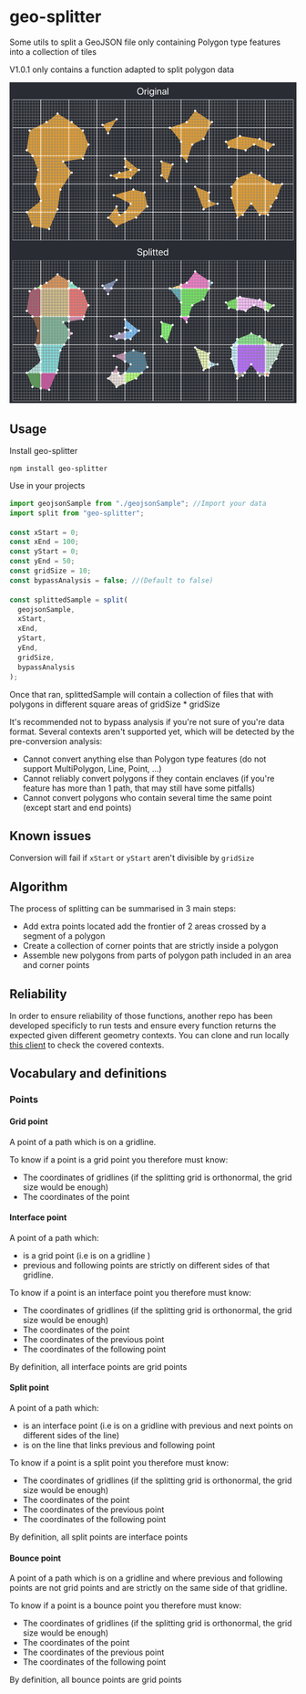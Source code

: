 # geo-splitter

Some utils to split a GeoJSON file only containing Polygon type features into a collection of tiles

V1.0.1 only contains a function adapted to split polygon data

![Example](./Example.png)

## Usage

Install geo-splitter

```
npm install geo-splitter
```

Use in your projects

```javascript
import geojsonSample from "./geojsonSample"; //Import your data
import split from "geo-splitter";

const xStart = 0;
const xEnd = 100;
const yStart = 0;
const yEnd = 50;
const gridSize = 10;
const bypassAnalysis = false; //(Default to false)

const splittedSample = split(
  geojsonSample,
  xStart,
  xEnd,
  yStart,
  yEnd,
  gridSize,
  bypassAnalysis
);
```

Once that ran, splittedSample will contain a collection of files that with polygons in different square areas of gridSize \* gridSize

It's recommended not to bypass analysis if you're not sure of you're data format.
Several contexts aren't supported yet, which will be detected by the pre-conversion analysis:

- Cannot convert anything else than Polygon type features (do not support MultiPolygon, Line, Point, ...)
- Cannot reliably convert polygons if they contain enclaves (if you're feature has more than 1 path, that may still have some pitfalls)
- Cannot convert polygons who contain several time the same point (except start and end points)

## Known issues

Conversion will fail if `xStart` or `yStart` aren't divisible by `gridSize`

## Algorithm

The process of splitting can be summarised in 3 main steps:

- Add extra points located add the frontier of 2 areas crossed by a segment of a polygon
- Create a collection of corner points that are strictly inside a polygon
- Assemble new polygons from parts of polygon path included in an area and corner points

## Reliability

In order to ensure reliability of those functions, another repo has been developed specificly to run tests and ensure every function returns the expected given different geometry contexts. You can clone and run locally [this client](https://github.com/BuckyDev/geo-splitter-test) to check the covered contexts.

## Vocabulary and definitions

### Points

#### Grid point

A point of a path which is on a gridline.

To know if a point is a grid point you therefore must know:

- The coordinates of gridlines (if the splitting grid is orthonormal, the grid size would be enough)
- The coordinates of the point

#### Interface point

A point of a path which:

- is a grid point (i.e is on a gridline )
- previous and following points are strictly on different sides of that gridline.

To know if a point is an interface point you therefore must know:

- The coordinates of gridlines (if the splitting grid is orthonormal, the grid size would be enough)
- The coordinates of the point
- The coordinates of the previous point
- The coordinates of the following point

By definition, all interface points are grid points

#### Split point

A point of a path which:

- is an interface point (i.e is on a gridline with previous and next points on different sides of the line)
- is on the line that links previous and following point

To know if a point is a split point you therefore must know:

- The coordinates of gridlines (if the splitting grid is orthonormal, the grid size would be enough)
- The coordinates of the point
- The coordinates of the previous point
- The coordinates of the following point

By definition, all split points are interface points

#### Bounce point

A point of a path which is on a gridline and where previous and following points are not grid points and are strictly on the same side of that gridline.

To know if a point is a bounce point you therefore must know:

- The coordinates of gridlines (if the splitting grid is orthonormal, the grid size would be enough)
- The coordinates of the point
- The coordinates of the previous point
- The coordinates of the following point

By definition, all bounce points are grid points
